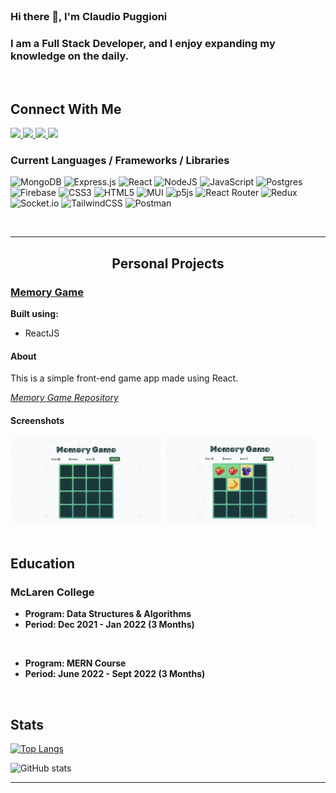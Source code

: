 <br/>

<h3>Hi there 👋, I'm Claudio Puggioni</h3>

<h3>I am a Full Stack Developer, and I enjoy expanding my knowledge on the daily.</h3>

<br/>

<h2>Connect With Me</h2>

<a href="mailto:pclaudio@proton.me">
  <img src="https://img.shields.io/badge/ProtonMail-8B89CC?style=for-the-badge&logo=protonmail&logoColor=white">
</a>
<a href="mailto:craucraun@gmail.com">
  <img src="https://img.shields.io/badge/Gmail-D14836?style=for-the-badge&logo=gmail&logoColor=white">
</a>
<a href="https://linkedin.com/in/claudio-puggioni-49013b1b2">
  <img src="https://img.shields.io/badge/Linkedin-0A66C2?style=for-the-badge&logo=linkedin&logoColor=white">
</a>
<a href="https://t.me/udongoofd">
  <img src=" https://img.shields.io/badge/Telegram-2CA5E0?style=for-the-badge&logo=telegram&logoColor=white">
</a>

<br/>

### Current Languages / Frameworks / Libraries

![MongoDB](https://img.shields.io/badge/MongoDB-%234ea94b.svg?style=for-the-badge&logo=mongodb&logoColor=white)
![Express.js](https://img.shields.io/badge/express.js-%23404d59.svg?style=for-the-badge&logo=express&logoColor=%2361DAFB)
![React](https://img.shields.io/badge/react-%2320232a.svg?style=for-the-badge&logo=react&logoColor=%2361DAFB)
![NodeJS](https://img.shields.io/badge/node.js-6DA55F?style=for-the-badge&logo=node.js&logoColor=white)
![JavaScript](https://img.shields.io/badge/javascript-%23323330.svg?style=for-the-badge&logo=javascript&logoColor=%23F7DF1E)
![Postgres](https://img.shields.io/badge/postgres-%23316192.svg?style=for-the-badge&logo=postgresql&logoColor=white)
![Firebase](https://img.shields.io/badge/firebase-%23039BE5.svg?style=for-the-badge&logo=firebase)
![CSS3](https://img.shields.io/badge/css3-%231572B6.svg?style=for-the-badge&logo=css3&logoColor=white)
![HTML5](https://img.shields.io/badge/html5-%23E34F26.svg?style=for-the-badge&logo=html5&logoColor=white)
![MUI](https://img.shields.io/badge/MUI-%230081CB.svg?style=for-the-badge&logo=material-ui&logoColor=white)
![p5js](https://img.shields.io/badge/p5.js-ED225D?style=for-the-badge&logo=p5.js&logoColor=FFFFFF)
![React Router](https://img.shields.io/badge/React_Router-CA4245?style=for-the-badge&logo=react-router&logoColor=white)
![Redux](https://img.shields.io/badge/redux-%23593d88.svg?style=for-the-badge&logo=redux&logoColor=white)
![Socket.io](https://img.shields.io/badge/Socket.io-black?style=for-the-badge&logo=socket.io&badgeColor=010101)
![TailwindCSS](https://img.shields.io/badge/tailwindcss-%2338B2AC.svg?style=for-the-badge&logo=tailwind-css&logoColor=white)
![Postman](https://img.shields.io/badge/Postman-FF6C37?style=for-the-badge&logo=postman&logoColor=white)

<br/>

---

## <p align=center >Personal Projects</p>

### <a href="https://fruitful-memory-game.netlify.app/">**Memory Game**</a>

**Built using:**

- ReactJS

#### About

This is a simple front-end game app made using React.

<a href="https://github.com/ClaudioPuggioni/memory-game">_Memory Game Repository_</a>

#### Screenshots

<div style="dispaly: flex: justify-content: center">
    <img src = "memoryGame\memoryGame1.png" alt = "memory game 1" width="48%"/> 
    <img src = "memoryGame\memoryGame2.png" alt = "memory game 2" width="48%"/> 
</div>
<br/>
 
 ## Education
###  McLaren College
- **Program: Data Structures & Algorithms**
- **Period: Dec 2021 - Jan 2022 (3 Months)**

<br/>

- **Program: MERN Course**
- **Period: June 2022 - Sept 2022 (3 Months)**

<br/>

## Stats

[![Top Langs](https://github-readme-stats.vercel.app/api/top-langs/?username=ClaudioPuggioni)](https://github.com/anuraghazra/github-readme-stats)

![GitHub stats](https://github-readme-stats.vercel.app/api?username=ClaudioPuggioni&show_icons=true)

---
